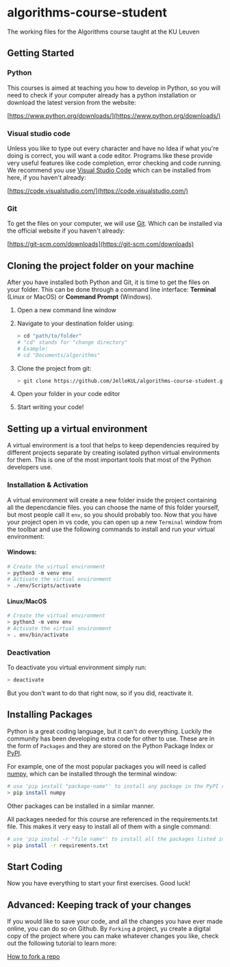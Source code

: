 # algorithms-course-student
The working files for the Algorithms course taught at the KU Leuven

## Getting Started

### Python

This courses is aimed at teaching you how to develop in Python, so you will need to check if your computer already has a python installation or download the latest version from the website: 

[https://www.python.org/downloads/](https://www.python.org/downloads/)

### Visual studio code

Unless you like to type out every character and have no Idea if what you're doing is correct, you will want a code editor. Programs like these provide very useful features like code completion, error checking and code running. We recommend you use [Visual Studio Code](https://code.visualstudio.com/) which can be installed from here, if you haven't already: 

[https://code.visualstudio.com/](https://code.visualstudio.com/)

### Git

To get the files on your computer, we will use [Git](https://en.wikipedia.org/wiki/Git). Which can be installed via the official website if you haven't already:

[https://git-scm.com/downloads](https://git-scm.com/downloads)


## Cloning the project folder on your machine

After you have installed both Python and Git, it is time to get the files on your folder. This can be done through a command line interface: **Terminal** (Linux or MacOS) or **Command Prompt** (Windows).

1. Open a  new command line window
2. Navigate to your destination folder using:

    ```bash
    > cd "path/to/folder"
    # "cd" stands for "change directory" 
    # Example: 
    # cd "Documents/algorithms"
    ```
3. Clone the project from git:

    ```bash
    > git clone https://github.com/JelleKUL/algorithms-course-student.git
    ```
4. Open your folder in your code editor
5. Start writing your code!

## Setting up a virtual environment

A virtual environment is a tool that helps to keep dependencies required by different projects separate by creating isolated python virtual environments for them. This is one of the most important tools that most of the Python developers use.

### Installation & Activation
A virtual environment will create a new folder inside the project containing all the depencdancie files. you can choose the name of this folder yourself, but most people call it `env`, so you should probably too. Now that you have your project open in vs code, you can open up a new `Terminal` window from the toolbar and use the following commands to install and run your virtual environment:

#### Windows:
``` bash
# Create the virtual environment
> python3 -m venv env
# Activate the virtual environment
> ./env/Scripts/activate
```

#### Linux/MacOS
``` bash
# Create the virtual environment
> python3 -m venv env
# Activate the virtual environment
> . env/bin/activate
```
### Deactivation

To deactivate you virtual environment simply run:

``` bash
> deactivate
```

But you don't want to do that right now, so if you did, reactivate it.

## Installing Packages

Python is a great coding language, but it can't do everything. Luckily the community has been developing extra code for other to use. These are in the form of `Packages` and they are stored on the Python Package Index or [PyPI](https://pypi.org/).

For example, one of the most popular packages you will need is called [numpy](https://pypi.org/project/numpy/), which can be installed through the terminal window:

``` bash
# use 'pip install "package-name"' to install any package in the PyPI registry
> pip install numpy
``` 

Other packages can be installed in a similar manner.

All packages needed for this course are referenced in the requirements.txt file. This makes it very easy to install all of them with a single command:

``` bash
# use 'pip instal -r "file name"' to install all the packages listed in that file
> pip install -r requirements.txt
``` 


## Start Coding

Now you have everything to start your first exercises. Good luck!


## Advanced: Keeping track of your changes

If you would like to save your code, and all the changes you have ever made online, you can do so on Github.
By `Forking` a project, yu create a digital copy of the project where you can make whatever changes you like, check out the following tutorial to learn more:

[How to fork a repo](https://docs.github.com/en/get-started/quickstart/fork-a-repo)
